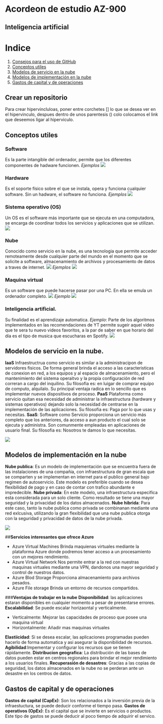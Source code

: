 # Acordeon de estudio AZ-900
## Inteligencia artificial


# Indice
1. [Consejos para el uso de GitHub](#crear-un-repositorio)
2. [Conceptos utiles](#conceptos-utiles)
3. [Modelos de servicio en la nube](#modelos-de-servicio-en-la-nube)
4. [Modelos de implementación en la nube](#modelos-de-implementacon-en-la-nube)
5. [Gastos de capital y de operaciones](#gastos-de-capital-y-de-operaciones)


## Crear un repositorio
Para crear hipervincluloas, poner entre corchetes [] lo que se desea ver en el hipervinculo, despues dentro de unos parentesis () colo colocamos el link que deseemos ligar al hiperviculo.

## Conceptos utiles
### Software
Es la parte intangible del ordenador, permite que los diferentes componentes de hadware funcionen. 
*Ejemplos*
![](https://lh3.googleusercontent.com/proxy/Ww_chatoNnF-ekj6IpgGdzD5aRWZngRkM-dQ6Xz8Rtf3Da1iMW1BWOYR010tA7FkZHeCpqKUFbesu8X4fYw-MDo)

### Hardware
Es el soporte físico sobre el que se instala, opera y funciona cualquier software. Sin un hadware, el software no funciona.
*Ejemplos*
![](https://concepto.de/wp-content/uploads/2014/10/hardware-e1551046878558.jpg)

### Sistema operativo (OS)
Un OS es el software más importante que se ejecuta en una computadora, se encarga de coordinar todos los servicios y aplicaciones que se utilizan.
![](https://www.areatecnologia.com/informatica/imagenes/so.jpg)

### Nube
Conocido como servicio en la nube, es una tecnologia que permite acceder remoteamente desde cualquier parte del mundo en el momento que se solicite a software, almacenamiento de archivos y procesamiento de datos a traves de internet.
![](https://www.enter.co/wp-content/uploads/2018/09/Cloud-1-768x432.jpg)
*Ejemplos*
![](https://www.grupocarac.es/wp-content/uploads/2020/02/ejemplos_cloud-1024x239.jpg)

### Maquina virtual
Es un software que puede hacerse pasar por una PC. En ella se emula un ordenador completo.
![](https://comofriki.com/wp-content/uploads/2017/09/Maquina_Virtual-201.jpg)
*Ejemplo*
![](https://miracomosehace.com/wp-content/uploads/2020/07/logo-de-computador-virtual.jpg)

### Inteligencia artificial.
Su finalidad es el aprendizaje automatica.
*Ejemplo*: Parte de los algoritmos implementados en las recomendaciones de YT permite sugeir aquel video que te sera tu nuevo videos favoritos, a la par de saber en que horario del día es el tipo de musica que escucharas en Spotify.
![](https://www.iberdrola.com/wcorp/gc/prod/es_ES/comunicacion/inteligencia_artificial_1_res/Inteligencia_746x419.jpeg)


## Modelos de servicio en la nube.
**IaaS** Infraestructrua como servicio es similar a la administracipon de servidores fisicos. De forma general brinda el acceso a las caracteristicas de conexion en red, a los equipos y al espacio de almacenamiento, pero el mantenimiento del sistema operaitvo y la propia configuración de red correran a cargo del inquilino. Su filosofia es: en luigar de comprar equipo de computo, alquilalo. Su principal ventaja radica en lo sencillo que es implementar nuevos dispositivos de proceso.
**PaaS** Plataforma como servicio quitan esa necesidad de administrar la infraestructura (hardware y sistemas operativos) dejando solo la necesidad de centrarse en la implementación de las aplicaciones. Su filosofia es: Paga por lo que usas y necesitas.
**SaaS**: Software como Servicio proporciona un servicio más completo que los anteriores, da acceso a aun producto el cual solo se ejecuta y administra. Son comunmente empleadas en aplicaciones de usuario final. Su filosofia es: Nosotros te damos lo que necesitas.

![](https://nanobytes.es/web/image/55083/Comparativa%20iaas%20paas%20saas.png?access_token=760263c2-d615-4e27-887f-a463ed1366d0)


## Modelos de implementación en la nube
**Nube publica**: Es un modelo de implementación que se encuentra fuera de las instalaciones de una compañia, con infraestructura de gran escala que se comparten y se implementan en internet para el publico general bajo regimen de autoservicio. Este modelo es preferible cuando se desea flexibilidad de pago y en caso de contar con trafico abundante e impredecible.
**Nube privada**: En este modelo, una infraestructura especifica esta considerada para un solo cliente. Como resultado se tiene una mayor seguridad y la privacidad de los datos almacenados.
**Nube hibrida**: Para este caso, tanto la nube publica como privada se combinanan mediante una red exlcusiva, utilizando la gran flexibilidad que una nube publica otorga con la seguridad y privacidad de datos de la nube privada.

![](https://i.pinimg.com/originals/ad/19/a6/ad19a6e80d464a5293f78b863a041c58.jpg)

##**Servicios interesantes que ofrece Azure**
- Azure Virtual Machines
Brinda maquienas virtuales mediante la plataforma Azure donde podremos tener acceso a un procesamiento con un mejores rendimiento.
- Azure Virtual Network
Nos permite entrar a la red con nuestras maquinas virtuales mediante una VPN, dandonos una mayor seguridad y control de nuestros datos.
- Azure Blod Storage
Proporciona almacenamiento para archivos pesados.
- Azure File storage
Brinda un entorno de recursos compartidos.

###**Ventajas de trabajar en la nube**
**Disponibilidad**: las aplicaciones estaran disponibles en cualquier momento a pesar de presentarse errores.
**Escalabilidad**: Se puede escalar horizaontal y verticalmente.
- Verticalmente: Mejorar las capacidades de proceso que posee una maquina virtual
- Horizontalmente: Añadir mas maquinas virtuales

**Elastiicidad**: Si se desea escalar, las aplicaciones programadas pueden hacerlo de forma automatica y asi asegurar la disponibilidad de recursos.
**Agibilidad**:Impementar y configurar los recursos que se tienen rápidamente.
**Distribucion  geografica**: La distribución de las bases de datos pueden estar en centros regionales para brindar el mejor rendimiento a los usuarios finales.
**Recuperasión de desastres**: Gracias a las copias de seguridad, los datos almacenados en la nube no se perderan ante un desastre en los centros de datos.


## Gastos de capital y de operaciones
**Gastos de capital (CapEx)**: Son los relacionados a la inversión previa de la infraestuctura, se puede deducir conforme el tiempo pasa.
**Gastos de operativos (OpEx)**: Es el capital que se invierte en servicios o productos. Este tipo de gastos se puede deducir al poco tiempo de adquirir el servico. 




